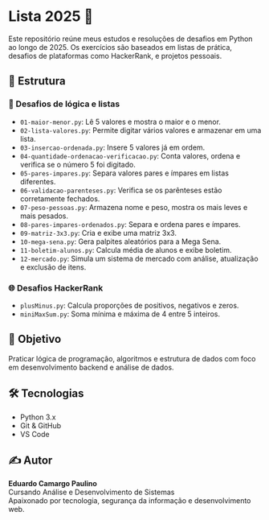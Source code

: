 # Lista 2025 📘

Este repositório reúne meus estudos e resoluções de desafios em Python ao longo de 2025. Os exercícios são baseados em listas de prática, desafios de plataformas como HackerRank, e projetos pessoais.

## 📌 Estrutura

### 🧮 Desafios de lógica e listas

- `01-maior-menor.py`: Lê 5 valores e mostra o maior e o menor.
- `02-lista-valores.py`: Permite digitar vários valores e armazenar em uma lista.
- `03-insercao-ordenada.py`: Insere 5 valores já em ordem.
- `04-quantidade-ordenacao-verificacao.py`: Conta valores, ordena e verifica se o número 5 foi digitado.
- `05-pares-impares.py`: Separa valores pares e ímpares em listas diferentes.
- `06-validacao-parenteses.py`: Verifica se os parênteses estão corretamente fechados.
- `07-peso-pessoas.py`: Armazena nome e peso, mostra os mais leves e mais pesados.
- `08-pares-impares-ordenados.py`: Separa e ordena pares e ímpares.
- `09-matriz-3x3.py`: Cria e exibe uma matriz 3x3.
- `10-mega-sena.py`: Gera palpites aleatórios para a Mega Sena.
- `11-boletim-alunos.py`: Calcula média de alunos e exibe boletim.
- `12-mercado.py`: Simula um sistema de mercado com análise, atualização e exclusão de itens.

### 🌐 Desafios HackerRank

- `plusMinus.py`: Calcula proporções de positivos, negativos e zeros.
- `miniMaxSum.py`: Soma mínima e máxima de 4 entre 5 inteiros.

## 🚀 Objetivo

Praticar lógica de programação, algoritmos e estrutura de dados com foco em desenvolvimento backend e análise de dados.

## 🛠️ Tecnologias

- Python 3.x
- Git & GitHub
- VS Code

## ✍️ Autor

**Eduardo Camargo Paulino**  
Cursando Análise e Desenvolvimento de Sistemas  
Apaixonado por tecnologia, segurança da informação e desenvolvimento web.
